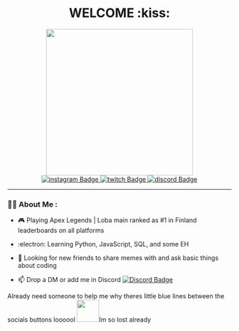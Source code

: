 <div id="header" align="center">
  <h1> WELCOME :kiss: </h1>
  <img src="https://i.giphy.com/media/v1.Y2lkPTc5MGI3NjExM2RmNThuenJobTlqaHZ0cXJxcXFoamdhcWtqeHl1aGNlNm54NHcxdyZlcD12MV9pbnRlcm5hbF9naWZfYnlfaWQmY3Q9Zw/U3stv4FYyWQ6XddMBf/giphy.gif" width="330"/>
  </div> 

<div id="badges" align="center">
  <a href="https://www.instagram.com/ogcalix.ttv/">
  <img src="https://img.shields.io/badge/instagram-orange?style=for-the-badge&logo=instagram&logoColor=white" alt="instagram Badge"/>
  </a>
  <a href="https://www.twitch.tv/ogcalix">
  <img src="https://img.shields.io/badge/twitch-purple?style=for-the-badge&logo=twitch&logoColor=white" alt="twitch Badge"/>
  </a>
   <a href="https://discord.com/invite/N4u2zWHs">
  <img src="https://img.shields.io/badge/discord-blue?style=for-the-badge&logo=discord&logoColor=white" alt="discord Badge"/>
  </a>
</div>

---

### :woman_technologist: About Me :
- :video_game: Playing Apex Legends | Loba main ranked as #1 in Finland leaderboards on all platforms

- :electron: Learning Python, JavaScript, SQL, and some EH 

- :hugs: Looking for new friends to share memes with and ask basic things about coding

- :mailbox: Drop a DM or add me in Discord  [![Discord Badge](https://img.shields.io/badge/-OGcalix-blue?style=flat&logo=Discord&logoColor=white)](https://discord.com/invite/N4u2zWHs)

Already need someone to help me why theres little blue lines between the socials buttons loooool
<img src="https://streammentor.com/wp-content/uploads/2020/12/output-onlinepngtools9.png" width="50">Im so lost already
 </div>

 <div align="right"> 
  <img src="https://komarev.com/ghpvc/?username=OGcalix&style=flat-square&color=blue" alt=""/>
 </div>
